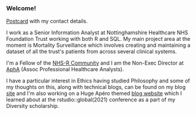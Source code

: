 ### Welcome!

[Postcard](https://lextuga007.github.io/Postcard/) with my contact details.

I work as a Senior Information Analyst at Nottinghamshire Healthcare NHS Foundation Trust working with both R and SQL. My main project area at the moment is Mortality Surveillance which involves creating and maintaining a dataset of all the trust's patients from across several clinical systems. 

I'm a Fellow of the [NHS-R Community](https://nhsrcommunity.com/) and I am the Non-Exec Director at [AphA](https://www.aphanalysts.org/) (Assoc Professional Healthcare Analysts). 

I have a particular interest in Ethics having studied Philosophy and some of my thoughts on this, along with technical blogs, can be found on my blog [site](https://lextuga007.github.io/PhilosopherAnalyst/) and I'm also working on a Huge Apéro themed [blog website](https://philosopher-analyst.netlify.app/) which I learned about at the rstudio::global(2021) conference as a part of my Diversity scholarship.


<!--
**Lextuga007/Lextuga007** is a ✨ _special_ ✨ repository because its `README.md` (this file) appears on your GitHub profile.

Here are some ideas to get you started:

- 🔭 I’m currently working on ...
- 🌱 I’m currently learning ...
- 👯 I’m looking to collaborate on ...
- 🤔 I’m looking for help with ...
- 💬 Ask me about ...
- 📫 How to reach me: ...
- 😄 Pronouns: she/her
- ⚡ Fun fact: ...
-->
